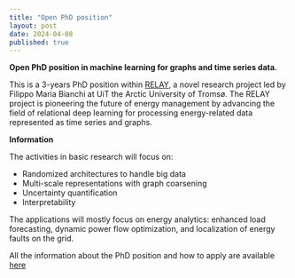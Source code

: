 ```yaml
---
title: "Open PhD position"
layout: post
date: 2024-04-08
published: true
---
```


**Open PhD position in machine learning for graphs and time series data.**

This is a 3-years PhD position within [RELAY](https://en.uit.no/project/relay), a novel research project led by Filippo Maria Bianchi at UiT the Arctic University of Tromsø. 
The RELAY project is pioneering the future of energy management by advancing the field of relational deep learning for processing energy-related data represented as time series and graphs.

**Information**

The activities in basic research will focus on:
- Randomized architectures to handle big data
- Multi-scale representations with graph coarsening
- Uncertainty quantification
- Interpretability

The applications will mostly focus on energy analytics: enhanced load forecasting, dynamic power flow optimization, and localization of energy faults on the grid.

All the information about the PhD position and how to apply are available [here](https://www.jobbnorge.no/en/available-jobs/job/260172/phd-fellow-in-machine-learning-for-graphs-and-time-series-data)